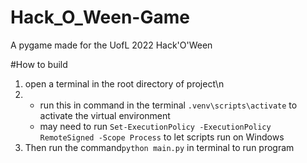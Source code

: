 # Hack_O_Ween-Game
A pygame made for the UofL 2022 Hack'O'Ween 


#How to build
1. open a terminal in the root directory of project\n
2. - run this in command in the terminal ```.venv\scripts\activate``` to activate the virtual environment
    - may need to run ```Set-ExecutionPolicy -ExecutionPolicy RemoteSigned -Scope Process``` to let scripts run on Windows
3. Then run the command```python main.py``` in terminal to run program
